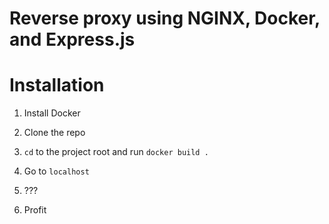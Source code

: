 # Reverse proxy using NGINX, Docker, and Express.js

# Installation

1. Install Docker

2. Clone the repo

3. `cd` to the project root and run `docker build .`

4. Go to `localhost`

5. ???

6. Profit